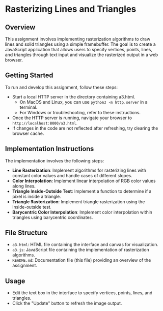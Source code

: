 # **Rasterizing Lines and Triangles**

## **Overview**
This assignment involves implementing rasterization algorithms to draw lines and solid triangles using a simple framebuffer. The goal is to create a JavaScript application that allows users to specify vertices, points, lines, and triangles through text input and visualize the rasterized output in a web browser.

## **Getting Started**
To run and develop this assignment, follow these steps:
- Start a local HTTP server in the directory containing a3.html.
  - On MacOS and Linux, you can use `python3 -m http.server` in a terminal.
  - For Windows or troubleshooting, refer to these instructions.
- Once the HTTP server is running, navigate your browser to `http://localhost:8000/a3.html`.
- If changes in the code are not reflected after refreshing, try clearing the browser cache.

## **Implementation Instructions**
The implementation involves the following steps:
- **Line Rasterization**: Implement algorithms for rasterizing lines with constant color values and handle cases of different slopes.
- **Color Interpolation**: Implement linear interpolation of RGB color values along lines.
- **Triangle Inside-Outside Test**: Implement a function to determine if a pixel is inside a triangle.
- **Triangle Rasterization**: Implement triangle rasterization using the inside-outside test.
- **Barycentric Color Interpolation**: Implement color interpolation within triangles using barycentric coordinates.

## **File Structure**
- `a3.html`: HTML file containing the interface and canvas for visualization.
- `a3.js`: JavaScript file containing the implementation of rasterization algorithms.
- `README.md`: Documentation file (this file) providing an overview of the assignment.

## **Usage**
- Edit the text box in the interface to specify vertices, points, lines, and triangles.
- Click the "Update" button to refresh the image output.
